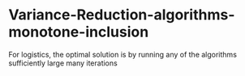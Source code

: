 # Variance-Reduction-algorithms-monotone-inclusion
For logistics, the optimal solution is by running any of the algorithms sufficiently large many iterations
